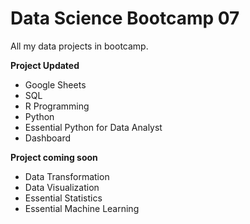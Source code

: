 # Data Science Bootcamp 07
All my data projects in bootcamp.

**Project Updated**
- Google Sheets
- SQL
- R Programming
- Python
- Essential Python for Data Analyst
- Dashboard

**Project coming soon**
- Data Transformation
- Data Visualization
- Essential Statistics
- Essential Machine Learning
